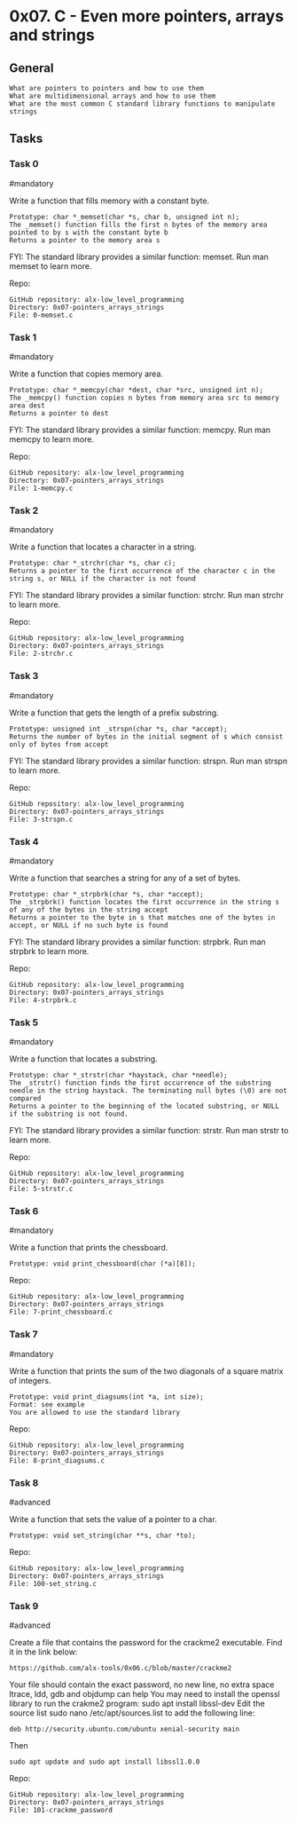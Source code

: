 # 0x07. C - Even more pointers, arrays and strings

## General
    What are pointers to pointers and how to use them
    What are multidimensional arrays and how to use them
    What are the most common C standard library functions to manipulate strings

## Tasks
### Task 0
#mandatory

Write a function that fills memory with a constant byte.

    Prototype: char *_memset(char *s, char b, unsigned int n);
    The _memset() function fills the first n bytes of the memory area pointed to by s with the constant byte b
    Returns a pointer to the memory area s
FYI: The standard library provides a similar function: memset. Run man memset to learn more.

Repo:

    GitHub repository: alx-low_level_programming
    Directory: 0x07-pointers_arrays_strings
    File: 0-memset.c
   

### Task 1
#mandatory

Write a function that copies memory area.

    Prototype: char *_memcpy(char *dest, char *src, unsigned int n);
    The _memcpy() function copies n bytes from memory area src to memory area dest
    Returns a pointer to dest
FYI: The standard library provides a similar function: memcpy. Run man memcpy to learn more.
 
Repo:

    GitHub repository: alx-low_level_programming
    Directory: 0x07-pointers_arrays_strings
    File: 1-memcpy.c
   

### Task 2
#mandatory

Write a function that locates a character in a string.

    Prototype: char *_strchr(char *s, char c);
    Returns a pointer to the first occurrence of the character c in the string s, or NULL if the character is not found
FYI: The standard library provides a similar function: strchr. Run man strchr to learn more.

Repo:

    GitHub repository: alx-low_level_programming
    Directory: 0x07-pointers_arrays_strings
    File: 2-strchr.c
   

### Task 3
#mandatory

Write a function that gets the length of a prefix substring.

    Prototype: unsigned int _strspn(char *s, char *accept);
    Returns the number of bytes in the initial segment of s which consist only of bytes from accept
FYI: The standard library provides a similar function: strspn. Run man strspn to learn more.

Repo:

    GitHub repository: alx-low_level_programming
    Directory: 0x07-pointers_arrays_strings
    File: 3-strspn.c
   

### Task 4
#mandatory

Write a function that searches a string for any of a set of bytes.

    Prototype: char *_strpbrk(char *s, char *accept);
    The _strpbrk() function locates the first occurrence in the string s of any of the bytes in the string accept
    Returns a pointer to the byte in s that matches one of the bytes in accept, or NULL if no such byte is found
FYI: The standard library provides a similar function: strpbrk. Run man strpbrk to learn more.

Repo:

    GitHub repository: alx-low_level_programming
    Directory: 0x07-pointers_arrays_strings
    File: 4-strpbrk.c
   

### Task 5
#mandatory

Write a function that locates a substring.

    Prototype: char *_strstr(char *haystack, char *needle);
    The _strstr() function finds the first occurrence of the substring needle in the string haystack. The terminating null bytes (\0) are not compared
    Returns a pointer to the beginning of the located substring, or NULL if the substring is not found.
FYI: The standard library provides a similar function: strstr. Run man strstr to learn more.

Repo:

    GitHub repository: alx-low_level_programming
    Directory: 0x07-pointers_arrays_strings
    File: 5-strstr.c
   

### Task 6
#mandatory

Write a function that prints the chessboard.

    Prototype: void print_chessboard(char (*a)[8]);
 
Repo:

    GitHub repository: alx-low_level_programming
    Directory: 0x07-pointers_arrays_strings
    File: 7-print_chessboard.c
   

### Task 7
#mandatory

Write a function that prints the sum of the two diagonals of a square matrix of integers.

    Prototype: void print_diagsums(int *a, int size);
    Format: see example
    You are allowed to use the standard library

Repo:

    GitHub repository: alx-low_level_programming
    Directory: 0x07-pointers_arrays_strings
    File: 8-print_diagsums.c
   

### Task 8
#advanced

Write a function that sets the value of a pointer to a char.

    Prototype: void set_string(char **s, char *to);
 
Repo:

    GitHub repository: alx-low_level_programming
    Directory: 0x07-pointers_arrays_strings
    File: 100-set_string.c
  

### Task 9
#advanced

Create a file that contains the password for the crackme2 executable. Find it in the link below:

    https://github.com/alx-tools/0x06.c/blob/master/crackme2

Your file should contain the exact password, no new line, no extra space
ltrace, ldd, gdb and objdump can help
You may need to install the openssl library to run the crakme2 program: sudo apt install libssl-dev
Edit the source list sudo nano /etc/apt/sources.list to add the following line:

    deb http://security.ubuntu.com/ubuntu xenial-security main

Then

    sudo apt update and sudo apt install libssl1.0.0

Repo:

    GitHub repository: alx-low_level_programming
    Directory: 0x07-pointers_arrays_strings
    File: 101-crackme_password


